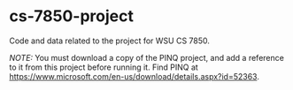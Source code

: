 # cs-7850-project
Code and data related to the project for WSU CS 7850.

*NOTE:* You must download a copy of the PINQ project, and add a reference to it from this project before running it. Find PINQ at https://www.microsoft.com/en-us/download/details.aspx?id=52363.
